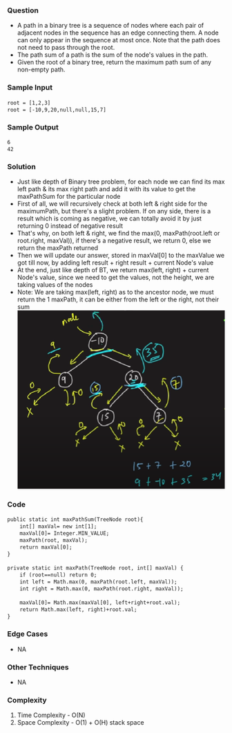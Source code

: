 ### Question
- A path in a binary tree is a sequence of nodes where each pair of adjacent nodes in the sequence has an edge connecting them. A node can only appear in the sequence at most once. Note that the path does not need to pass through the root. 
- The path sum of a path is the sum of the node's values in the path. 
- Given the root of a binary tree, return the maximum path sum of any non-empty path.

### Sample Input
    root = [1,2,3]
    root = [-10,9,20,null,null,15,7]

### Sample Output
    6
    42

### Solution 
- Just like depth of Binary tree problem, for each node we can find its max left path & its max right path and add it with its value to get the maxPathSum for the particular node
- First of all, we will recursively check at both left & right side for the maximumPath, but there's a slight problem. If on any side, there is a result which is coming as negative, we can totally avoid it by just returning 0 instead of negative result
- That's why, on both left & right, we find the max(0, maxPath(root.left or root.right, maxVal)), if there's a negative result, we return 0, else we return the maxPath returned
- Then we will update our answer, stored in maxVal[0] to the maxValue we got till now, by adding left result + right result + current Node's value
- At the end, just like depth of BT, we return max(left, right) + current Node's value, since we need to get the values, not the height, we are taking values of the nodes
- Note: We are taking max(left, right) as to the ancestor node, we must return the 1 maxPath, it can be either from the left or the right, not their sum
![img.png](img.png)

### Code
    public static int maxPathSum(TreeNode root){
        int[] maxVal= new int[1];
        maxVal[0]= Integer.MIN_VALUE;
        maxPath(root, maxVal);
        return maxVal[0];
    }

    private static int maxPath(TreeNode root, int[] maxVal) {
        if (root==null) return 0;
        int left = Math.max(0, maxPath(root.left, maxVal));
        int right = Math.max(0, maxPath(root.right, maxVal));

        maxVal[0]= Math.max(maxVal[0], left+right+root.val);
        return Math.max(left, right)+root.val;
    }

### Edge Cases
- NA

### Other Techniques
- NA

### Complexity
1. Time Complexity - O(N)
2. Space Complexity - O(1) + O(H) stack space